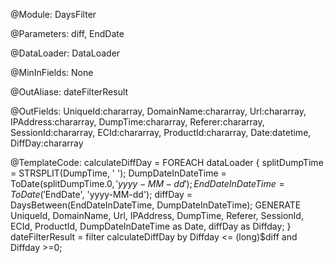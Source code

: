 @Module:
DaysFilter

@Parameters:
diff, EndDate

@DataLoader:
DataLoader

@MinInFields:
None

@OutAliase:
dateFilterResult

@OutFields:
UniqueId:chararray, DomainName:chararray, Url:chararray, IPAddress:chararray, DumpTime:chararray, Referer:chararray, SessionId:chararray, ECId:chararray, ProductId:chararray, Date:datetime, DiffDay:chararray

@TemplateCode:
calculateDiffDay = FOREACH dataLoader {
 splitDumpTime = STRSPLIT(DumpTime, ' ');
 DumpDateInDateTime = ToDate(splitDumpTime.$0, 'yyyy-MM-dd');
 EndDateInDateTime = ToDate('$EndDate', 'yyyy-MM-dd');
 diffDay = DaysBetween(EndDateInDateTime, DumpDateInDateTime);
 GENERATE UniqueId, DomainName, Url, IPAddress, DumpTime, Referer, SessionId, ECId, ProductId, DumpDateInDateTime as Date, diffDay as Diffday;
}
dateFilterResult = filter calculateDiffDay by Diffday <= (long)$diff and Diffday >=0;



